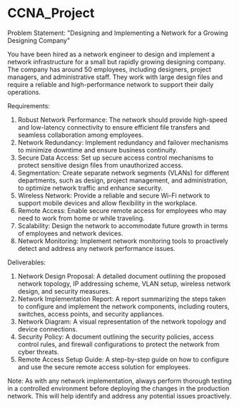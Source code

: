 # CCNA_Project
Problem Statement: "Designing and Implementing a Network for a Growing Designing Company"

You have been hired as a network engineer to design and implement a network infrastructure for a small but rapidly growing designing company. The company has around 50 employees, including designers, project managers, and administrative staff. They work with large design files and require a reliable and high-performance network to support their daily operations.

Requirements:
1. Robust Network Performance: The network should provide high-speed and low-latency connectivity to ensure efficient file transfers and seamless collaboration among employees.
2. Network Redundancy: Implement redundancy and failover mechanisms to minimize downtime and ensure business continuity.
3. Secure Data Access: Set up secure access control mechanisms to protect sensitive design files from unauthorized access.
4. Segmentation: Create separate network segments (VLANs) for different departments, such as design, project management, and administration, to optimize network traffic and enhance security.
5. Wireless Network: Provide a reliable and secure Wi-Fi network to support mobile devices and allow flexibility in the workplace.
6. Remote Access: Enable secure remote access for employees who may need to work from home or while traveling.
7. Scalability: Design the network to accommodate future growth in terms of employees and network devices.
8. Network Monitoring: Implement network monitoring tools to proactively detect and address any network performance issues.

Deliverables:
1. Network Design Proposal: A detailed document outlining the proposed network topology, IP addressing scheme, VLAN setup, wireless network design, and security measures.
2. Network Implementation Report: A report summarizing the steps taken to configure and implement the network components, including routers, switches, access points, and security appliances.
3. Network Diagram: A visual representation of the network topology and device connections.
4. Security Policy: A document outlining the security policies, access control rules, and firewall configurations to protect the network from cyber threats.
5. Remote Access Setup Guide: A step-by-step guide on how to configure and use the secure remote access solution for employees.

Note: As with any network implementation, always perform thorough testing in a controlled environment before deploying the changes in the production network. This will help identify and address any potential issues proactively.